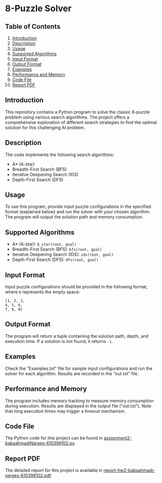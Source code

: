 # 8-Puzzle Solver

## Table of Contents
1. [Introduction](#introduction)
2. [Description](#description)
3. [Usage](#usage)
4. [Supported Algorithms](#supported-algorithms)
5. [Input Format](#input-format)
6. [Output Format](#output-format)
7. [Examples](#examples)
8. [Performance and Memory](#performance-and-memory)
11. [Code File](#code-file)
12. [Report PDF](#report-pdf)

## Introduction
This repository contains a Python program to solve the classic 8-puzzle problem using various search algorithms. The project offers a comprehensive exploration of different search strategies to find the optimal solution for this challenging AI problem.

## Description
The code implements the following search algorithms:
- A* (A-star)
- Breadth-First Search (BFS)
- Iterative Deepening Search (IDS)
- Depth-First Search (DFS)

## Usage
To use this program, provide input puzzle configurations in the specified format (explained below) and run the solver with your chosen algorithm. The program will output the solution path and memory consumption.

## Supported Algorithms
- A* (A-star): `A_star(root, goal)`
- Breadth-First Search (BFS): `bfs(root, goal)`
- Iterative Deepening Search (IDS): `ids(root, goal)`
- Depth-First Search (DFS): `dfs(root, goal)`

## Input Format
Input puzzle configurations should be provided in the following format, where `0` represents the empty space:
```
[1, 2, 3,
4, 5, 6,
7, 8, 0]
```

## Output Format
The program will return a tuple containing the solution path, depth, and execution time. If a solution is not found, it returns `-1`.

## Examples
Check the "Examples.txt" file for sample input configurations and run the solver for each algorithm. Results are recorded in the "out.txt" file.

## Performance and Memory
The program includes memory tracking to measure memory consumption during execution. Results are displayed in the output file ("out.txt"). Note that long execution times may trigger a timeout mechanism.

## Code File
The Python code for this project can be found in [assignment2-babaahmadiNarges-610398102.py](assignment2-babaahmadiNarges-610398102.py).

## Report PDF
The detailed report for this project is available in [report-hw2-babaahmadi-narges-610398102.pdf](report-hw2-babaahmadi-narges-610398102.pdf).
